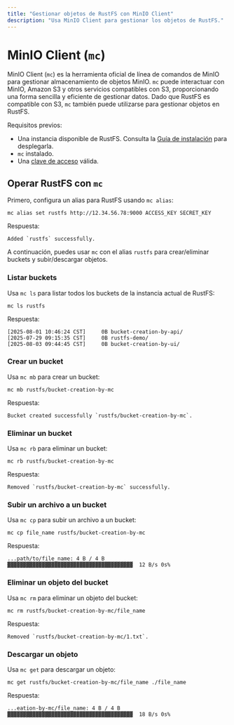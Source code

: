 ```yaml
---
title: "Gestionar objetos de RustFS con MinIO Client"
description: "Usa MinIO Client para gestionar los objetos de RustFS."
---
```


# MinIO Client (`mc`)

MinIO Client (`mc`) es la herramienta oficial de línea de comandos de MinIO para gestionar almacenamiento de objetos MinIO. `mc` puede interactuar con MinIO, Amazon S3 y otros servicios compatibles con S3, proporcionando una forma sencilla y eficiente de gestionar datos. Dado que RustFS es compatible con S3, `mc` también puede utilizarse para gestionar objetos en RustFS.

Requisitos previos:

- Una instancia disponible de RustFS. Consulta la [Guía de instalación](/es/installation/index) para desplegarla.
- `mc` instalado.
- Una [clave de acceso](access-token.md) válida.

## Operar RustFS con `mc`

Primero, configura un alias para RustFS usando `mc alias`:

```
mc alias set rustfs http://12.34.56.78:9000 ACCESS_KEY SECRET_KEY
```

Respuesta:

```
Added `rustfs` successfully.
```

A continuación, puedes usar `mc` con el alias `rustfs` para crear/eliminar buckets y subir/descargar objetos.

### Listar buckets

Usa `mc ls` para listar todos los buckets de la instancia actual de RustFS:

```
mc ls rustfs
```

Respuesta:

```
[2025-08-01 10:46:24 CST]     0B bucket-creation-by-api/
[2025-07-29 09:15:35 CST]     0B rustfs-demo/
[2025-08-03 09:44:45 CST]     0B bucket-creation-by-ui/
```

### Crear un bucket

Usa `mc mb` para crear un bucket:

```
mc mb rustfs/bucket-creation-by-mc
```

Respuesta:

```
Bucket created successfully `rustfs/bucket-creation-by-mc`.
```

### Eliminar un bucket

Usa `mc rb` para eliminar un bucket:

```
mc rb rustfs/bucket-creation-by-mc
```

Respuesta:

```
Removed `rustfs/bucket-creation-by-mc` successfully.
```

### Subir un archivo a un bucket

Usa `mc cp` para subir un archivo a un bucket:

```
mc cp file_name rustfs/bucket-creation-by-mc
```

Respuesta:

```
...path/to/file_name: 4 B / 4 B  ▓▓▓▓▓▓▓▓▓▓▓▓▓▓▓▓▓▓▓▓▓▓▓▓▓▓▓▓▓▓▓▓▓▓▓▓▓▓▓▓  12 B/s 0s%
```

### Eliminar un objeto del bucket

Usa `mc rm` para eliminar un objeto del bucket:

```
mc rm rustfs/bucket-creation-by-mc/file_name
```

Respuesta:

```
Removed `rustfs/bucket-creation-by-mc/1.txt`.
```

### Descargar un objeto

Usa `mc get` para descargar un objeto:

```
mc get rustfs/bucket-creation-by-mc/file_name ./file_name
```

Respuesta:

```
...eation-by-mc/file_name: 4 B / 4 B  ▓▓▓▓▓▓▓▓▓▓▓▓▓▓▓▓▓▓▓▓▓▓▓▓▓▓▓▓▓▓▓▓▓▓▓▓▓▓▓▓  18 B/s 0s%
```